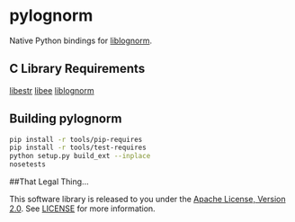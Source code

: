 # pylognorm
Native Python bindings for [liblognorm](http://www.liblognorm.com/).

## C Library Requirements
[libestr](http://libestr.adiscon.com/download/)
[libee](http://www.libee.org/download/)
[liblognorm](http://www.liblognorm.com/download/)

## Building pylognorm
```bash
pip install -r tools/pip-requires
pip install -r tools/test-requires
python setup.py build_ext --inplace
nosetests
```

##That Legal Thing...

This software library is released to you under the [Apache License, Version 2.0](http://www.apache.org/licenses/LICENSE-2.0.html). See [LICENSE](https://github.com/zinic/pylognorm/blob/master/LICENSE) for more information.

